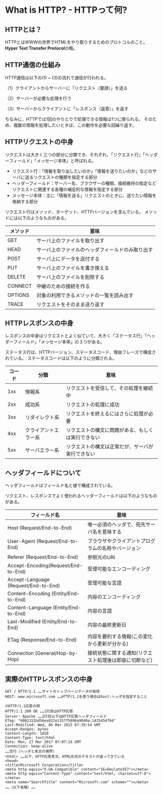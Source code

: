 # What is HTTP? - HTTPって何?
## HTTPとは？
HTTPとはWWWの世界でHTMLをやり取りするためのプロトコルのこと。**Hyper Text Transfer Protocol**の略。

## HTTP通信の仕組み
HTTP通信は以下の(1) ~ (3)の流れで通信が行われる。

（1）クライアントからサーバーに「リクエスト（要請）」を送る

（2）サーバーが必要な処理を行う

（3）サーバーからクライアントに「レスポンス（返答）」を返す

ちなみに、HTTPでは1回のやりとりで処理できる情報は1つに限られる。
そのため、複数の情報を処理したいときは、この動作を必要な回繰り返す。

## HTTPリクエストの中身
リクエストは大きく三つの部分に分類でき、それぞれ、「リクエスト行」「ヘッダーフィールド」「メッセージ本体」と呼ばれる。

- リクエスト行：「情報を取り出したいのか」「情報を送りたいのか」などのサーバに送るリクエストの種類を指定する部分
- ヘッダーフィールド：サーバー名、ブラウザーの種類、接続維持の指定などリクエストに関連する各種の補足的な情報を指定する部分
- メッセージ本体：主に「情報を送る」リクエストのときに、送りたい情報を格納する部分

リクエスト行はメソッド、ターゲット、HTTPバージョンを含んでいる。
メソッドには以下のようなものがある。

|メソッド|意味|
|--|--|
|GET|サーバ上のファイルを取り出す|
|HEAD|サーバ上のファイルのヘッダフィールドのみ取り出す|
|POST|サーバ上にデータを送付する|
|PUT|サーバ上のファイルを書き換える|
|DELETE|サーバ上のファイルを削除する|
|CONNECT|中継のための接続を作る|
|OPTIONS|対象の利用できるメソッドの一覧を読み出す|
|TRACE|リクエストをそのまま送り返す|

## HTTPレスポンスの中身
レスポンスの中身はリクエストとよく似ていて、大きく「ステータス行」「ヘッダーフィールド」「メッセージ本体」の３つがある。

ステータス行は、HTTPバージョン、ステータスコード、理由フレーズで構成されている。
ステータスコードは以下のように分類される。

|コード|分類|意味|
|--|--|--|
|1xx|情報系|リクエストを受信して、その処理を継続中|
|2xx|成功系|リクエストの処理に成功|
|3xx|リダイレクト系|リクエストを終えるにはさらに処理が必要|
|4xx|クライアントエラー系|リクエストの構文に問題がある、もしくは実行できない|
|5xx|サーバエラー系|リクエストの構文は正常だが、サーバが実行できない|

<!-- |||
|||
|||
||| -->

## ヘッダフィールドについて
ヘッダフィールドはフィールド名と値で構成されている。

リクエスト、レスポンスでよく使われるヘッダーフィールドは以下のようなものがある。

|フィールド名|意味|
|--|--|
|Host (Request/End-to-End)|唯一必須のヘッダで、宛先サーバ名を意味する|
|User-Agent (Request/End-to-End)|ブラウザやクライアントプログラムの名称やバージョン|
|Referer (Request/End-to-End)|参照元のURI|
|Accept-Encoding(Request/End-to-End)|受理可能なエンコーディング|
|Accept-Language (Request/End-to-End)|受理可能な言語|
|Content-Encoding (Entity/End-to-End)|内容のエンコーディング|
|Content-Language (Entity/End-to-End)|内容の言語|
|Last-Modified (Entity/End-to-End)|内容の最終更新日|
|ETag (Response/End-to-End)|内容を要約する情報(この変化から更新が分かる)|
|Connection (General/Hop-by-Hop)|接続状態に関する通知(リクエスト処理後は即座に切断など)|

## 

## 実際のHTTPレスポンスの中身
```※HTTP/1.1要求の送信例
GET / HTTP/1.1 ……サイトのトップページデータの取得
HOST: www.microsoft.com ……HTTP/1.1を使う場合はhost:ヘッダを指定すること

※HTTP/1.1応答の例
HTTP/1.1 200 OK ……1行目はHTTP応答
Server: Apache ……2行目以下はHTTP応答ヘッダフィールド
ETag: "6082151bd56ea922e1357f5896a90d0a:1425454794"
Last-Modified: Wed, 04 Mar 2015 07:39:54 GMT
Accept-Ranges: bytes
Content-Length: 1020
Content-Type: text/html
Date: Mon, 27 Mar 2017 07:07:14 GMT
Connection: keep-alive
……空行（ヘッダと本文の境界）
<html> ……以下、HTTP応答本文。HTML形式のテキストが返ってきている
<head>
<title>Microsoft Corporation</title>
<meta http-equiv="X-UA-Compatible" content="IE=EmulateIE7"></meta>
<meta http-equiv="Content-Type" content="text/html; charset=utf-8"></meta>
<meta name="SearchTitle" content="Microsoft.com" scheme=""></meta>
……（以下省略）……

```
## 
<!-- 
開発者ツールでのレスポンスの見方を調べる
